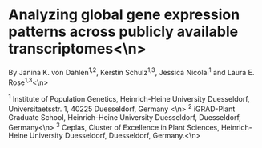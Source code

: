 # Analyzing global gene expression patterns across publicly available transcriptomes<\n>

By Janina K. von Dahlen<sup>1,2</sup>, Kerstin Schulz<sup>1,3</sup>, Jessica Nicolai<sup>1</sup> and Laura E. Rose<sup>1,3</sup><\n>

<sup>1</sup> Institute of Population Genetics, Heinrich-Heine University Duesseldorf, Universitaetsstr. 1, 40225 Duesseldorf, Germany <\n>
<sup>2</sup> iGRAD-Plant Graduate School, Heinrich-Heine University Duesseldorf, Duesseldorf, Germany<\n>
<sup>3</sup> Ceplas, Cluster of Excellence in Plant Sciences, Heinrich-Heine University Duesseldorf, Duesseldorf, Germany.<\n>
